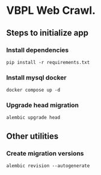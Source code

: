 # VBPL Web Crawl.

## Steps to initialize app

### Install dependencies
```
pip install -r requirements.txt
```

### Install mysql docker
```
docker compose up -d
```

### Upgrade head migration
```
alembic upgrade head
```

## Other utilities
### Create migration versions
```
alembic revision --autogenerate
```